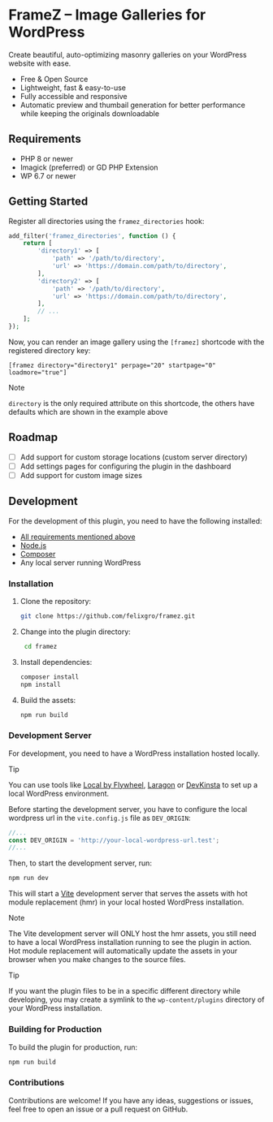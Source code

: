 # FrameZ – Image Galleries for WordPress

Create beautiful, auto-optimizing masonry galleries on your WordPress website with ease.

* Free & Open Source
* Lightweight, fast & easy-to-use
* Fully accessible and responsive
* Automatic preview and thumbail generation for better performance while keeping the originals downloadable

## Requirements

* PHP 8 or newer
* Imagick (preferred) or GD PHP Extension
* WP 6.7 or newer

## Getting Started

Register all directories using the `framez_directories` hook:

```php
add_filter('framez_directories', function () {
    return [
        'directory1' => [
            'path' => '/path/to/directory',
            'url' => 'https://domain.com/path/to/directory',
        ],
        'directory2' => [
            'path' => '/path/to/directory',
            'url' => 'https://domain.com/path/to/directory',
        ],
        // ...
    ];
});
```

Now, you can render an image gallery using the `[framez]` shortcode with the registered directory key:

```
[framez directory="directory1" perpage="20" startpage="0" loadmore="true"]
```
> [!NOTE]
> `directory` is the only required attribute on this shortcode, the others have defaults which are shown in the example above

## Roadmap
* [ ] Add support for custom storage locations (custom server directory)
* [ ] Add settings pages for configuring the plugin in the dashboard 
* [ ] Add support for custom image sizes

## Development

For the development of this plugin, you need to have the following installed:

* [All requirements mentioned above](#requirements)
* [Node.js](https://nodejs.org/en/download/)
* [Composer](https://getcomposer.org/download/)
* Any local server running WordPress

### Installation

1. Clone the repository:
   ```bash
   git clone https://github.com/felixgro/framez.git
   ```
2. Change into the plugin directory:
   ```bash
    cd framez
    ```
3. Install dependencies:
    ```bash
    composer install
    npm install
    ```
4. Build the assets:
    ```bash
    npm run build
    ```

### Development Server

For development, you need to have a WordPress installation hosted locally.

> [!TIP]
> You can use tools like [Local by Flywheel](https://localwp.com/), [Laragon](https://laragon.org) or [DevKinsta](https://kinsta.com/devkinsta/) to set up a local WordPress environment.

Before starting the development server, you have to configure the local wordpress url in the `vite.config.js` file as `DEV_ORIGIN`:
```javascript
//...
const DEV_ORIGIN = 'http://your-local-wordpress-url.test';
//...
```

Then, to start the development server, run:
```bash
npm run dev
```

This will start a [Vite](https://vite.dev/) development server that serves the assets with hot module replacement (hmr) in your local hosted WordPress installation.

> [!NOTE]
> The Vite development server will ONLY host the hmr assets, you still need to have a local WordPress installation running to see the plugin in action. Hot module replacement will automatically update the assets in your browser when you make changes to the source files.

>[!TIP]
> If you want the plugin files to be in a specific different directory while developing, you may create a symlink to the `wp-content/plugins` directory of your WordPress installation.

### Building for Production

To build the plugin for production, run:
```bash
npm run build
```

### Contributions

Contributions are welcome! If you have any ideas, suggestions or issues, feel free to open an issue or a pull request on GitHub.


